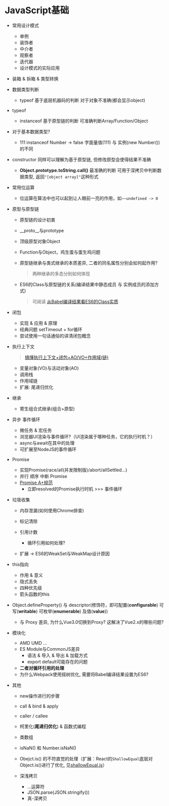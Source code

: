 # JavaScript基础

- 常用设计模式
  - 单例
  - 装饰者
  - 中介者
  - 观察者
  - 迭代器
  - 设计模式的实际应用
  
- 装箱 & 拆箱 & 类型转换

- 数据类型判断

  - typeof 基于底层机器码的判断 对于对象不准确(都会显示object)
- typeof
  - instanceof 基于原型链的判断 可准确判断Array/Function/Object
- 对于基本数据类型?
    - 111 instanceof Number -> false 字面量值(111) 与 实例(new Number())的不同
- constructor 同样可以理解为基于原型链, 但修改原型会使得结果不准确
  - **Object.prototype.toString.call()**  最准确的判断 可用于深拷贝中判断数据类型, 返回`"[object array]"`这种形式
  
- 常用位运算
  
  - 位运算在算法中也可以起到让人眼前一亮的作用，如`~~undefined -> 0`
  
- 原型与原型链
  
  - 原型链的设计初衷
  
  - _\_proto__与prototype
  
  - 顶级原型对象Object
  
  - Function与Object，鸡生蛋与蛋生鸡问题
  
  - 原型链继承与类式继承的本质差异, 二者的同名属性分别会如何起作用?
  
    > 两种继承的多态分别如何体现
  
  - ES6的Class与原型链的关系(编译结果中静态成员 与 实例成员的添加方式)
  
    > 可阅读 [从Babel编译结果看ES6的Class实质](https://linbudu.top/posts/2020/03/25/babel-class.html)
  
- 闭包
  - 实现 & 应用 & 原理
  - 经典问题 setTimeout + for循环
  - 尝试使用一句话通俗的讲清闭包概念
  
- 执行上下文

  > [搞懂执行上下文+闭包+AO/VO+作用域(链)]([https://linbudu.top/posts/2020/03/17/js%E5%9F%BA%E7%A1%80-%E9%83%A8%E5%88%86.html](https://linbudu.top/posts/2020/03/17/js基础-部分.html))

  - 变量对象(VO)与活动对象(AO)
  - 调用栈
  - 作用域链
  - 扩展: 尾递归优化

- 继承
  
  - 寄生组合式继承(组合+原型)
  
- 异步 事件循环
  
  - 微任务 & 宏任务
  - 浏览器UI渲染与事件循环?（UI渲染属于哪种任务，它的执行时机？）
  - async与await在其中的处理
  - 可扩展至NodeJS的事件循环
  
- Promise
  
  - 实现Promise(race/all(并发限制版)/abort/allSettled...)
  - 并行 顺序 中断 Promise
  - [Promise A+规范](https://segmentfault.com/a/1190000002452115)
    - 立即resolved的Promise执行时机 >>> 事件循环
  
- 垃圾收集
  
  - 内存泄漏(如何使用Chrome排查)
  
  - 标记清除
  - 引用计数
    - 循环引用如何处理?
  - 扩展 -> ES6的WeakSet与WeakMap设计原因
  
- this指向
  - 作用 & 意义
  - 隐式丢失
  - 四种优先级
  - 箭头函数的this
  
- Object.defineProperty() 与 descriptor(修饰符，即可配置(**configurable**) 可写(**writable**) 可枚举(**enumerable**) 及值(**value**))

  - 与 Proxy 差异, 为什么Vue3.0切换到Proxy? 这解决了Vue2.x的哪些问题?

- 模块化
  
  - AMD UMD ...
  - ES Module与CommonJS差异
    - 语法 & 导入 & 导出 & 加载方式
    - export default可能存在的问题
  - **二者对循环引用的处理**
  - 为什么Webpack使用摇树优化, 需要将Babel编译结果设置为ES6?
  
- 其他

  - new操作进行的步骤

  - call & bind & apply
  - caller / callee
  - 柯里化(**尾递归优化**) & 函数式编程
  - 类数组
  - isNaN() 和 Number.isNaN()
  - Obejct.is() 的不符直觉的处理（扩展：React的`ShallowEqual`底层对Object.is()进行了优化, 见[shallowEqual.js](https://github.com/facebook/react/blob/a9b035b0c2b8235405835beca0c4db2cc37f18d0/packages/shared/shallowEqual.js)）
  - 深浅拷贝
    - ...运算符
    - JSON.parse(JSON.stringify())
    - 真-深拷贝
